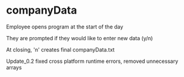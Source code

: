 # companyData

Employee opens program at the start of the day

They are prompted if they would like to enter new data (y/n)

At closing, 'n' creates final companyData.txt

Update_0.2 fixed cross platform runtime errors, removed unnecessary arrays
